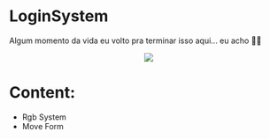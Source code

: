 # LoginSystem
Algum momento da vida eu volto pra terminar isso aqui... eu acho 🐱‍👤
<center><img src="https://i.imgur.com/J9w0xJ8.png" target="_blank"></center>


# Content:
* Rgb System
* Move Form
